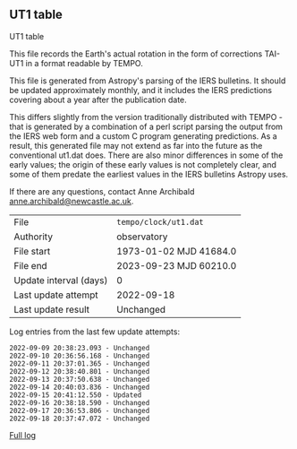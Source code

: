 
## UT1 table

UT1 table

This file records the Earth's actual rotation in the form of
corrections TAI-UT1 in a format readable by TEMPO.

This file is generated from Astropy's parsing of the IERS
bulletins. It should be updated approximately monthly, and it
includes the IERS predictions covering about a year after the
publication date.

This differs slightly from the version traditionally distributed
with TEMPO - that is generated by a combination of a perl script
parsing the output from the IERS web form and a custom C program
generating predictions. As a result, this generated file may not
extend as far into the future as the conventional ut1.dat does.
There are also minor differences in some of the early values; the
origin of these early values is not completely clear, and some of
them predate the earliest values in the IERS bulletins Astropy uses.

If there are any questions, contact Anne Archibald
<anne.archibald@newcastle.ac.uk>.

|     |     |
|:--- |:--- |
| File | `tempo/clock/ut1.dat` |
| Authority | observatory |
| File start | 1973-01-02 MJD 41684.0 |
| File end | 2023-09-23 MJD 60210.0 |
| Update interval (days) | 0 |
| Last update attempt | 2022-09-18 |
| Last update result | Unchanged |

Log entries from the last few update attempts:
```
2022-09-09 20:38:23.093 - Unchanged
2022-09-10 20:36:56.168 - Unchanged
2022-09-11 20:37:01.365 - Unchanged
2022-09-12 20:38:40.801 - Unchanged
2022-09-13 20:37:50.638 - Unchanged
2022-09-14 20:40:03.836 - Unchanged
2022-09-15 20:41:12.550 - Updated
2022-09-16 20:38:18.590 - Unchanged
2022-09-17 20:36:53.806 - Unchanged
2022-09-18 20:37:47.072 - Unchanged
```
[Full log](https://raw.githubusercontent.com/ipta/pulsar-clock-corrections/main/log/tempo/clock/ut1.dat.log)
